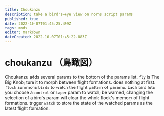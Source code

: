 ```yaml
---
title: Choukanzu
description: take a bird's–eye view on norns script params
published: true
date: 2022-10-07T01:45:25.499Z
tags: mods
editor: markdown
dateCreated: 2022-10-07T01:45:22.883Z
---
```


# choukanzu （鳥瞰図）
Choukanzu adds several params to the bottom of the params list.
`fly` is The Big Knob; turn it to morph between flight formations. does nothing at first.
`flock` summons `birds` to watch the flight pattern of params.
Each bird lets you choose a `control` or `taper` param to watch;
be warned, changing the selection of a bird's param will clear the whole flock's memory of flight formations.
trigger `watch` to store the state of the watched params as the latest flight formation.